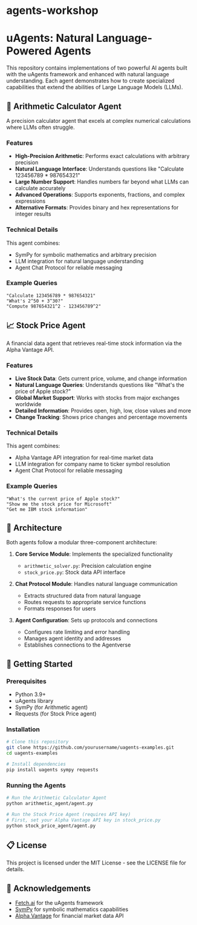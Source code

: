 # agents-workshop
# uAgents: Natural Language-Powered Agents

This repository contains implementations of two powerful AI agents built with the uAgents framework and enhanced with natural language understanding. Each agent demonstrates how to create specialized capabilities that extend the abilities of Large Language Models (LLMs).

## 🧮 Arithmetic Calculator Agent

A precision calculator agent that excels at complex numerical calculations where LLMs often struggle.

### Features

- **High-Precision Arithmetic**: Performs exact calculations with arbitrary precision
- **Natural Language Interface**: Understands questions like "Calculate 123456789 * 987654321"
- **Large Number Support**: Handles numbers far beyond what LLMs can calculate accurately
- **Advanced Operations**: Supports exponents, fractions, and complex expressions
- **Alternative Formats**: Provides binary and hex representations for integer results

### Technical Details

This agent combines:
- SymPy for symbolic mathematics and arbitrary precision
- LLM integration for natural language understanding
- Agent Chat Protocol for reliable messaging

### Example Queries

```
"Calculate 123456789 * 987654321"
"What's 2^50 + 3^30?"
"Compute 987654321^2 - 123456789^2"
```

## 📈 Stock Price Agent

A financial data agent that retrieves real-time stock information via the Alpha Vantage API.

### Features

- **Live Stock Data**: Gets current price, volume, and change information
- **Natural Language Queries**: Understands questions like "What's the price of Apple stock?"
- **Global Market Support**: Works with stocks from major exchanges worldwide
- **Detailed Information**: Provides open, high, low, close values and more
- **Change Tracking**: Shows price changes and percentage movements

### Technical Details

This agent combines:
- Alpha Vantage API integration for real-time market data
- LLM integration for company name to ticker symbol resolution
- Agent Chat Protocol for reliable messaging

### Example Queries

```
"What's the current price of Apple stock?"
"Show me the stock price for Microsoft"
"Get me IBM stock information"
```

## 🔧 Architecture

Both agents follow a modular three-component architecture:

1. **Core Service Module**: Implements the specialized functionality
   - `arithmetic_solver.py`: Precision calculation engine
   - `stock_price.py`: Stock data API interface

2. **Chat Protocol Module**: Handles natural language communication
   - Extracts structured data from natural language
   - Routes requests to appropriate service functions
   - Formats responses for users

3. **Agent Configuration**: Sets up protocols and connections
   - Configures rate limiting and error handling
   - Manages agent identity and addresses
   - Establishes connections to the Agentverse

## 🚀 Getting Started

### Prerequisites

- Python 3.9+
- uAgents library
- SymPy (for Arithmetic agent)
- Requests (for Stock Price agent)

### Installation

```bash
# Clone this repository
git clone https://github.com/yourusername/uagents-examples.git
cd uagents-examples

# Install dependencies
pip install uagents sympy requests
```

### Running the Agents

```bash
# Run the Arithmetic Calculator Agent
python arithmetic_agent/agent.py

# Run the Stock Price Agent (requires API key)
# First, set your Alpha Vantage API key in stock_price.py
python stock_price_agent/agent.py
```

## 📋 License

This project is licensed under the MIT License - see the LICENSE file for details.

## 🙏 Acknowledgements

- [Fetch.ai](https://fetch.ai/) for the uAgents framework
- [SymPy](https://www.sympy.org/) for symbolic mathematics capabilities
- [Alpha Vantage](https://www.alphavantage.co/) for financial market data API
